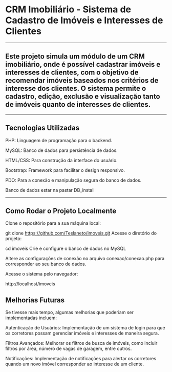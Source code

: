 # CRM Imobiliário - Sistema de Cadastro de Imóveis e Interesses de Clientes
------------------------------------------------
## Este projeto simula um módulo de um CRM imobiliário, onde é possível cadastrar imóveis e interesses de clientes, com o objetivo de recomendar imóveis baseados nos critérios de interesse dos clientes. O sistema permite o cadastro, edição, exclusão e visualização tanto de imóveis quanto de interesses de clientes.
---------------
## Tecnologias Utilizadas
PHP: Linguagem de programação para o backend.

MySQL: Banco de dados para persistência de dados.

HTML/CSS: Para construção da interface do usuário.

Bootstrap: Framework para facilitar o design responsivo.

PDO: Para a conexão e manipulação segura do banco de dados.

Banco de dados estar na pastar DB_install

---------------------------
## Como Rodar o Projeto Localmente
Clone o repositório para a sua máquina local:


git clone https://github.com/Teslaneto/imoveis.git
Acesse o diretório do projeto:

cd imoveis
Crie e configure o banco de dados no MySQL 

Altere as configurações de conexão no arquivo conexao/conexao.php para corresponder ao seu banco de dados.

Acesse o sistema pelo navegador:

http://localhost/imoveis

## Melhorias Futuras
Se tivesse mais tempo, algumas melhorias que poderiam ser implementadas incluem:

Autenticação de Usuários: Implementação de um sistema de login para que os corretores possam gerenciar imóveis e interesses de maneira segura.

Filtros Avançados: Melhorar os filtros de busca de imóveis, como incluir filtros por área, número de vagas de garagem, entre outros.

Notificações: Implementação de notificações para alertar os corretores quando um novo imóvel corresponder ao interesse de um cliente.

